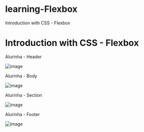 # learning-Flexbox
Introduction with CSS - Flexbox

<h1>Introduction with CSS - Flexbox</h1>

<p> Alurinha - Header </p>

![image](https://user-images.githubusercontent.com/66530386/115976865-93278080-a548-11eb-843a-205d9855cd9f.png)

<p> Alurinha - Body </p>

![image](https://user-images.githubusercontent.com/66530386/115976815-34fa9d80-a548-11eb-8be0-d89e63681b12.png)

<p> Alurinha - Section </p>

![image](https://user-images.githubusercontent.com/66530386/115976889-d255d180-a548-11eb-9b18-d90d19002e87.png)

<p>Alurinha - Footer </p>

![image](https://user-images.githubusercontent.com/66530386/115976918-0d580500-a549-11eb-81c4-4a0887c0871a.png)




